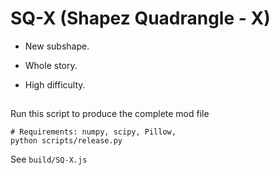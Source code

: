 # SQ-X (Shapez Quadrangle - X)

- New subshape.

- Whole story.

- High difficulty.

##

Run this script to produce the complete mod file

```shell
# Requirements: numpy, scipy, Pillow,
python scripts/release.py
```

See `build/SQ-X.js`
